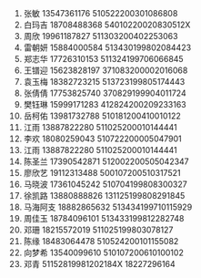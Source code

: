 1. 张敏 13547361176 510522200301086808
2. 白玛吉 18708488368 54010220020830512X
3. 周欣 19961187827 511303200402253063
4. 雷朝妍 15884000584 513430199802084423
5. 郑志华 17726310153 511324199706066845
6. 王镨迎 15623828197 371083200002016068
7. 袁玉梅 18382723215 513723199805174443
8. 张倩倩 17753825740 370829199904011724
9. 樊钰琳 15999171283 412824200209233163
10. 岳柯佑 13981732788 510181200410010122
11. 江雨 13887822280 511025200010144441
12. 李欢 18080259043 510722200005047901
13. 江雨 13887822280 511025200010144441
14. 陈圣兰 17390542871 512002200505042347
15. 廖欣艺 19112313488 500107200510317521
16. 马晓波 17361045242 510704199808300327
17. 徐凯路 13880888826 131125199808291845
18. 马海阿支 18882865632 513434199710115929
19. 周佳玉 18784096101 513433199812282748
20. 邓珊 18215572019 511025199803078127
21. 陈缘 18483064478 510524200101155082
22. 向梦希 13540099610 510107200610100102
23. 邓青 51152819981202184X 18227296164
